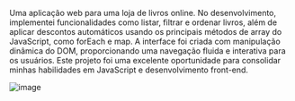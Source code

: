Uma aplicação web para uma loja de livros online. No desenvolvimento, implementei funcionalidades como listar, filtrar e ordenar livros, além de aplicar descontos automáticos usando os principais métodos de array do JavaScript, como forEach e map. A interface foi criada com manipulação dinâmica do DOM, proporcionando uma navegação fluida e interativa para os usuários. Este projeto foi uma excelente oportunidade para consolidar minhas habilidades em JavaScript e desenvolvimento front-end.

![image](https://github.com/user-attachments/assets/49560d1d-614f-4aea-8bf8-83966ace4c4b)
